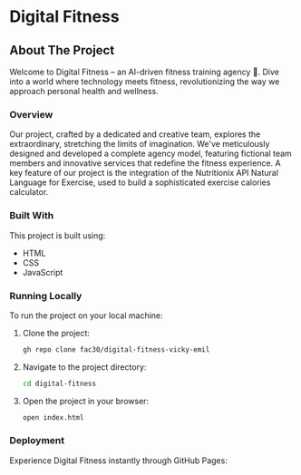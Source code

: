 # Digital Fitness

## About The Project

Welcome to Digital Fitness – an AI-driven fitness training agency 🚀. Dive into a world where technology meets fitness, revolutionizing the way we approach personal health and wellness.

### Overview

Our project, crafted by a dedicated and creative team, explores the extraordinary, stretching the limits of imagination. We've meticulously designed and developed a complete agency model, featuring fictional team members and innovative services that redefine the fitness experience. A key feature of our project is the integration of the Nutritionix API Natural Language for Exercise, used to build a sophisticated exercise calories calculator.

### Built With

This project is built using:
* HTML
* CSS
* JavaScript

### Running Locally

To run the project on your local machine:

1. Clone the project:
   ```sh
   gh repo clone fac30/digital-fitness-vicky-emil
   ```

2. Navigate to the project directory:
    ```sh
    cd digital-fitness
    ```

3. Open the project in your browser:
    ```sh
    open index.html
    ```

### Deployment

Experience Digital Fitness instantly through GitHub Pages:


